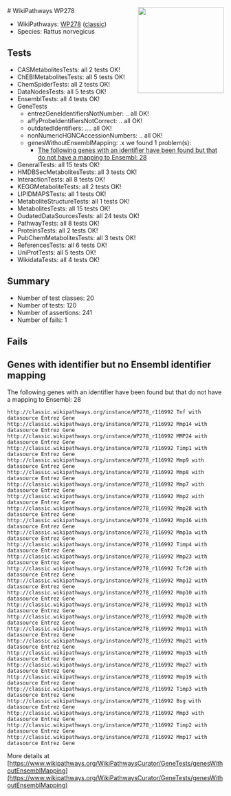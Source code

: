 <img style="float: right; width: 200px" src="https://upload.wikimedia.org/wikipedia/commons/thumb/8/83/Wplogo_with_text_500.png/640px-Wplogo_with_text_500.png" />
# WikiPathways WP278

* WikiPathways: [WP278](https://wikipathways.org/pathways/WP278) ([classic](https://classic.wikipathways.org/instance/WP278))
* Species: Rattus norvegicus
## Tests
* CASMetabolitesTests: all 2 tests OK!
* ChEBIMetabolitesTests: all 5 tests OK!
* ChemSpiderTests: all 2 tests OK!
* DataNodesTests: all 5 tests OK!
* EnsemblTests: all 4 tests OK!
* GeneTests
    * entrezGeneIdentifiersNotNumber: .. all OK!
    * affyProbeIdentifiersNotCorrect: .. all OK!
    * outdatedIdentifiers: .... all OK!
    * nonNumericHGNCAccessionNumbers: .. all OK!
    * genesWithoutEnsemblMapping: .x we found 1 problem(s):
        * [The following genes with an identifier have been found but that do not have a mapping to Ensembl: 28](#c4e54334)
* GeneralTests: all 15 tests OK!
* HMDBSecMetabolitesTests: all 3 tests OK!
* InteractionTests: all 8 tests OK!
* KEGGMetaboliteTests: all 2 tests OK!
* LIPIDMAPSTests: all 1 tests OK!
* MetaboliteStructureTests: all 1 tests OK!
* MetabolitesTests: all 15 tests OK!
* OudatedDataSourcesTests: all 24 tests OK!
* PathwayTests: all 8 tests OK!
* ProteinsTests: all 2 tests OK!
* PubChemMetabolitesTests: all 3 tests OK!
* ReferencesTests: all 6 tests OK!
* UniProtTests: all 5 tests OK!
* WikidataTests: all 4 tests OK!


## Summary

* Number of test classes: 20
* Number of tests: 120
* Number of assertions: 241
* Number of fails: 1

## Fails

<a name="c4e54334" />

## Genes with identifier but no Ensembl identifier mapping

The following genes with an identifier have been found but that do not have a mapping to Ensembl: 28
```
http://classic.wikipathways.org/instance/WP278_r116992 Tnf with datasource Entrez Gene
http://classic.wikipathways.org/instance/WP278_r116992 Mmp14 with datasource Entrez Gene
http://classic.wikipathways.org/instance/WP278_r116992 MMP24 with datasource Entrez Gene
http://classic.wikipathways.org/instance/WP278_r116992 Timp1 with datasource Entrez Gene
http://classic.wikipathways.org/instance/WP278_r116992 Mmp9 with datasource Entrez Gene
http://classic.wikipathways.org/instance/WP278_r116992 Mmp8 with datasource Entrez Gene
http://classic.wikipathways.org/instance/WP278_r116992 Mmp7 with datasource Entrez Gene
http://classic.wikipathways.org/instance/WP278_r116992 Mmp2 with datasource Entrez Gene
http://classic.wikipathways.org/instance/WP278_r116992 Mmp28 with datasource Entrez Gene
http://classic.wikipathways.org/instance/WP278_r116992 Mmp16 with datasource Entrez Gene
http://classic.wikipathways.org/instance/WP278_r116992 Mmp1a with datasource Entrez Gene
http://classic.wikipathways.org/instance/WP278_r116992 Timp4 with datasource Entrez Gene
http://classic.wikipathways.org/instance/WP278_r116992 Mmp23 with datasource Entrez Gene
http://classic.wikipathways.org/instance/WP278_r116992 Tcf20 with datasource Entrez Gene
http://classic.wikipathways.org/instance/WP278_r116992 Mmp12 with datasource Entrez Gene
http://classic.wikipathways.org/instance/WP278_r116992 Mmp10 with datasource Entrez Gene
http://classic.wikipathways.org/instance/WP278_r116992 Mmp13 with datasource Entrez Gene
http://classic.wikipathways.org/instance/WP278_r116992 Mmp20 with datasource Entrez Gene
http://classic.wikipathways.org/instance/WP278_r116992 Mmp11 with datasource Entrez Gene
http://classic.wikipathways.org/instance/WP278_r116992 Mmp21 with datasource Entrez Gene
http://classic.wikipathways.org/instance/WP278_r116992 Mmp15 with datasource Entrez Gene
http://classic.wikipathways.org/instance/WP278_r116992 Mmp27 with datasource Entrez Gene
http://classic.wikipathways.org/instance/WP278_r116992 Mmp19 with datasource Entrez Gene
http://classic.wikipathways.org/instance/WP278_r116992 Timp3 with datasource Entrez Gene
http://classic.wikipathways.org/instance/WP278_r116992 Bsg with datasource Entrez Gene
http://classic.wikipathways.org/instance/WP278_r116992 Mmp3 with datasource Entrez Gene
http://classic.wikipathways.org/instance/WP278_r116992 Timp2 with datasource Entrez Gene
http://classic.wikipathways.org/instance/WP278_r116992 Mmp17 with datasource Entrez Gene
```

More details at [https://www.wikipathways.org/WikiPathwaysCurator/GeneTests/genesWithoutEnsemblMapping](https://www.wikipathways.org/WikiPathwaysCurator/GeneTests/genesWithoutEnsemblMapping)

